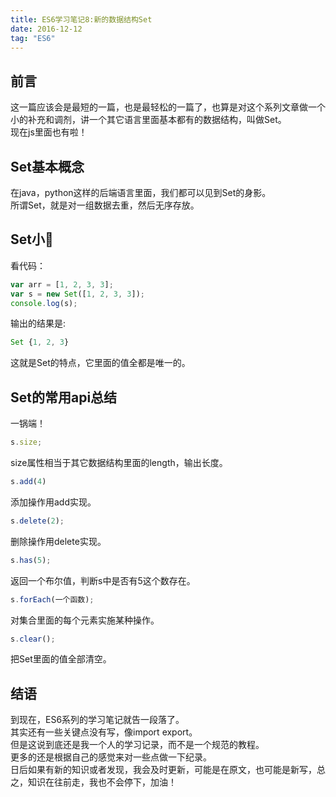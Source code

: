 ```yaml
---
title: ES6学习笔记8:新的数据结构Set
date: 2016-12-12
tag: "ES6"
---
```

## 前言
这一篇应该会是最短的一篇，也是最轻松的一篇了，也算是对这个系列文章做一个小的补充和调剂，讲一个其它语言里面基本都有的数据结构，叫做Set。    
现在js里面也有啦！    
    
## Set基本概念   
在java，python这样的后端语言里面，我们都可以见到Set的身影。    
所谓Set，就是对一组数据去重，然后无序存放。    
    
## Set小🌰
看代码：    
   
```js
var arr = [1, 2, 3, 3];
var s = new Set([1, 2, 3, 3]);
console.log(s);
```

输出的结果是:    
   
```js
Set {1, 2, 3}
```
  
这就是Set的特点，它里面的值全都是唯一的。    
   
## Set的常用api总结
一锅端！    
    
   
```js
s.size;
```

size属性相当于其它数据结构里面的length，输出长度。   
   
```js
s.add(4)
```

添加操作用add实现。    
   
```js
s.delete(2);
```

删除操作用delete实现。    
    
```js
s.has(5);
```

返回一个布尔值，判断s中是否有5这个数存在。  

```js
s.forEach(一个函数);
```

对集合里面的每个元素实施某种操作。    

    
```js
s.clear();
```

把Set里面的值全部清空。    
    
## 结语
到现在，ES6系列的学习笔记就告一段落了。    
其实还有一些关键点没有写，像import export。   
但是这说到底还是我一个人的学习记录，而不是一个规范的教程。   
更多的还是根据自己的感觉来对一些点做一下纪录。    
日后如果有新的知识或者发现，我会及时更新，可能是在原文，也可能是新写，总之，知识在往前走，我也不会停下，加油！    

   




